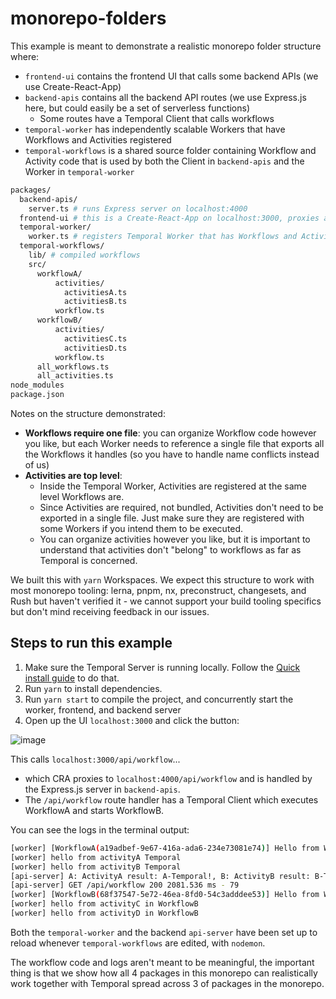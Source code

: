# monorepo-folders

This example is meant to demonstrate a realistic monorepo folder structure where:

- `frontend-ui` contains the frontend UI that calls some backend APIs (we use Create-React-App)
- `backend-apis` contains all the backend API routes (we use Express.js here, but could easily be a set of serverless functions)
  - Some routes have a Temporal Client that calls workflows
- `temporal-worker` has independently scalable Workers that have Workflows and Activities registered
- `temporal-workflows` is a shared source folder containing Workflow and Activity code that is used by both the Client in `backend-apis` and the Worker in `temporal-worker`

```bash
packages/
  backend-apis/
    server.ts # runs Express server on localhost:4000
  frontend-ui # this is a Create-React-App on localhost:3000, proxies api requests to :4000
  temporal-worker/
    worker.ts # registers Temporal Worker that has Workflows and Activities from /temporal-workflows
  temporal-workflows/
    lib/ # compiled workflows
    src/
      workflowA/
          activities/
            activitiesA.ts
            activitiesB.ts
          workflow.ts
      workflowB/
          activities/
            activitiesC.ts
            activitiesD.ts
          workflow.ts
      all_workflows.ts
      all_activities.ts
node_modules
package.json
```

Notes on the structure demonstrated:

- **Workflows require one file**: you can organize Workflow code however you like, but each Worker needs to reference a single file that exports all the Workflows it handles (so you have to handle name conflicts instead of us)
- **Activities are top level**:
  - Inside the Temporal Worker, Activities are registered at the same level Workflows are.
  - Since Activities are required, not bundled, Activities don't need to be exported in a single file.
    Just make sure they are registered with some Workers if you intend them to be executed.
  - You can organize activities however you like, but it is important to understand that activities don't "belong" to workflows as far as Temporal is concerned.

We built this with `yarn` Workspaces. We expect this structure to work with most monorepo tooling: lerna, pnpm, nx, preconstruct, changesets, and Rush but haven't verified it - we cannot support your build tooling specifics but don't mind receiving feedback in our issues.

## Steps to run this example

1. Make sure the Temporal Server is running locally. Follow the [Quick install guide](https://docs.temporal.io/docs/server/quick-install) to do that.
2. Run `yarn` to install dependencies.
3. Run `yarn start` to compile the project, and concurrently start the worker, frontend, and backend server
4. Open up the UI `localhost:3000` and click the button:

![image](https://user-images.githubusercontent.com/6764957/140593030-43b74199-8636-473e-8292-b5dfaa12b131.png)

This calls `localhost:3000/api/workflow`...

- which CRA proxies to `localhost:4000/api/workflow` and is handled by the Express.js server in `backend-apis`.
- The `/api/workflow` route handler has a Temporal Client which executes WorkflowA and starts WorkflowB.

You can see the logs in the terminal output:

```bash
[worker] [WorkflowA(a19adbef-9e67-416a-ada6-234e73081e74)] Hello from WorkflowA
[worker] hello from activityA Temporal
[worker] hello from activityB Temporal
[api-server] A: ActivityA result: A-Temporal!, B: ActivityB result: B-Temporal!
[api-server] GET /api/workflow 200 2081.536 ms - 79
[worker] [WorkflowB(68f37547-5e72-46ea-8fd0-54c3adddee53)] Hello from WorkflowB
[worker] hello from activityC in WorkflowB
[worker] hello from activityD in WorkflowB
```

Both the `temporal-worker` and the backend `api-server` have been set up to reload whenever `temporal-workflows` are edited, with `nodemon`.

The workflow code and logs aren't meant to be meaningful, the important thing is that we show how all 4 packages in this monorepo can realistically work together with Temporal spread across 3 of packages in the monorepo.
